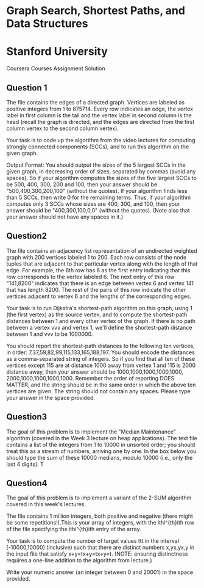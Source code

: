 # Graph Search, Shortest Paths, and Data Structures
# Stanford University

Coursera Courses Assignment Solution

## Question 1

The file contains the edges of a directed graph. Vertices are labeled as positive integers from 1 to 875714. Every row indicates an edge, the vertex label in first column is the tail and the vertex label in second column is the head (recall the graph is directed, and the edges are directed from the first column vertex to the second column vertex). 

Your task is to code up the algorithm from the video lectures for computing strongly connected components (SCCs), and to run this algorithm on the given graph.

Output Format: You should output the sizes of the 5 largest SCCs in the given graph, in decreasing order of sizes, separated by commas (avoid any spaces). So if your algorithm computes the sizes of the five largest SCCs to be 500, 400, 300, 200 and 100, then your answer should be "500,400,300,200,100" (without the quotes). If your algorithm finds less than 5 SCCs, then write 0 for the remaining terms. Thus, if your algorithm computes only 3 SCCs whose sizes are 400, 300, and 100, then your answer 
should be "400,300,100,0,0" (without the quotes). (Note also that your answer should not have any spaces in it.)



## Question2

The file contains an adjacency list representation of an undirected weighted graph with 200 vertices labeled 1 to 200. Each row consists of the node tuples that are adjacent to that particular vertex along with the length of that edge. For example, the 6th row has 6 as the first entry indicating that this row corresponds to the vertex labeled 6. The next entry of this row "141,8200" indicates that there is an edge between vertex 6 and vertex 141 that has length 8200. The rest of the pairs of this row 
indicate the other vertices adjacent to vertex 6 and the lengths of the corresponding edges.

Your task is to run Dijkstra's shortest-path algorithm on this graph, using 1 (the first vertex) 
as the source vertex, and to compute the shortest-path distances between 1 and every other vertex of 
the graph. If there is no path between a vertex vvv and vertex 1, we'll define the shortest-path distance 
between 1 and vvv to be 1000000.

You should report the shortest-path distances to the following ten vertices, 
in order: 7,37,59,82,99,115,133,165,188,197. You should encode the distances as a 
comma-separated string of integers. So if you find that all ten of these vertices except 115 are at 
distance 1000 away from vertex 1 and 115 is 2000 distance away, then your answer should be 1000,1000,1000,1000,1000,
2000,1000,1000,1000,1000. Remember the order of reporting DOES MATTER, and the string should be in the same order 
in which the above ten vertices are given. The string should not contain any spaces. Please type your answer in the 
space provided.

## Question3

The goal of this problem is to implement the "Median Maintenance" algorithm (covered in the Week 3 lecture on heap applications). The text file contains a list of the integers from 1 to 10000 in unsorted order; you should treat this as a stream of numbers, arriving one by one. 
In the box below you should type the sum of these 10000 medians, modulo 10000 (i.e., only the last 4 digits). T
## Question4

The goal of this problem is to implement a variant of the 2-SUM algorithm covered in this week's lectures.

The file contains 1 million integers, both positive and negative (there might be some repetitions!).This is your array of integers, with the ithi^{th}ith row of the file specifying the ithi^{th}ith entry of the array.

Your task is to compute the number of target values ttt in the interval [-10000,10000] (inclusive) such that there are distinct numbers x,yx,yx,y in the input file that satisfy x+y=tx+y=tx+y=t. (NOTE: ensuring distinctness requires a one-line addition to the algorithm from lecture.)

Write your numeric answer (an integer between 0 and 20001) in the space provided.
